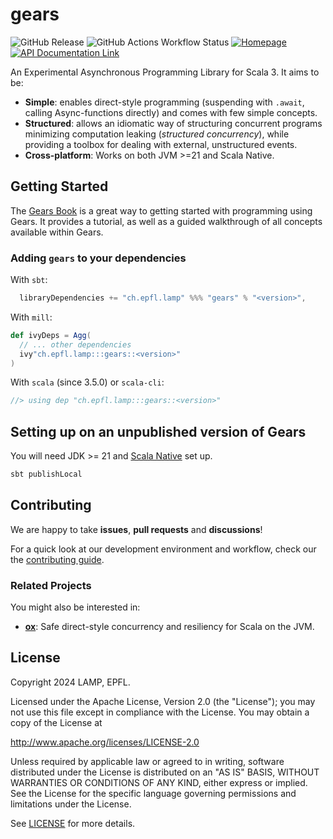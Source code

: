 # gears

![GitHub Release](https://img.shields.io/github/v/release/lampepfl/gears)
![GitHub Actions Workflow Status](https://img.shields.io/github/actions/workflow/status/lampepfl/gears/ci.yml)
[![Homepage](https://img.shields.io/badge/website-homepage-brightgreen)](https://lampepfl.github.io/gears)
[![API Documentation Link](https://img.shields.io/badge/api-documentation-brightgreen)](https://lampepfl.github.io/gears/api)

An Experimental Asynchronous Programming Library for Scala 3. It aims to be:
- **Simple**: enables direct-style programming (suspending with `.await`, calling Async-functions directly) and comes with few simple concepts.
- **Structured**: allows an idiomatic way of structuring concurrent programs minimizing computation leaking (*structured concurrency*), while
  providing a toolbox for dealing with external, unstructured events.
- **Cross-platform**: Works on both JVM >=21 and Scala Native.

## Getting Started

The [Gears Book](https://natsukagami.github.io/gears-book) is a great way to getting started with programming using Gears.
It provides a tutorial, as well as a guided walkthrough of all concepts available within Gears.

### Adding `gears` to your dependencies

With `sbt`:
```scala
  libraryDependencies += "ch.epfl.lamp" %%% "gears" % "<version>",
```

With `mill`:
```scala
def ivyDeps = Agg(
  // ... other dependencies
  ivy"ch.epfl.lamp:::gears::<version>"
)
```

With `scala` (since 3.5.0) or `scala-cli`:
```scala
//> using dep "ch.epfl.lamp:::gears::<version>"
```

## Setting up on an unpublished version of Gears

You will need JDK >= 21 and [Scala Native](https://scala-native.org) set up.
```bash
sbt publishLocal
```

## Contributing

We are happy to take **issues**, **pull requests** and **discussions**!

For a quick look at our development environment and workflow, check our the [contributing guide](./CONTRIBUTING.md).

### Related Projects

You might also be interested in:
- [**ox**](https://github.com/softwaremill/ox): Safe direct-style concurrency and resiliency for Scala on the JVM.

## License

Copyright 2024 LAMP, EPFL.

Licensed under the Apache License, Version 2.0 (the "License");
you may not use this file except in compliance with the License.
You may obtain a copy of the License at

   http://www.apache.org/licenses/LICENSE-2.0

Unless required by applicable law or agreed to in writing, software
distributed under the License is distributed on an "AS IS" BASIS,
WITHOUT WARRANTIES OR CONDITIONS OF ANY KIND, either express or implied.
See the License for the specific language governing permissions and
limitations under the License.

See [LICENSE](./LICENSE) for more details.
